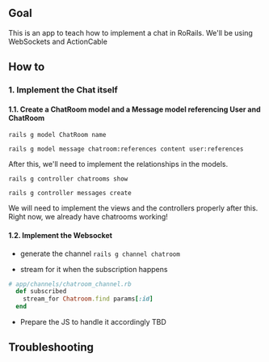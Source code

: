 ## Goal
This is an app to teach how to implement a chat in RoRails.
We'll be using WebSockets and ActionCable

## How to
### 1. Implement the Chat itself
#### 1.1. Create a ChatRoom model and a Message model referencing User and ChatRoom

`rails g model ChatRoom name`

`rails g model message chatroom:references content user:references`

After this, we'll need to implement the relationships in the models.

`rails g controller chatrooms show`

`rails g controller messages create`

We will need to implement the views and the controllers properly after this.
Right now, we already have chatrooms working!

#### 1.2. Implement the Websocket

* generate the channel
`rails g channel chatroom`

* stream for it when the subscription happens
```ruby
# app/channels/chatroom_channel.rb
  def subscribed
    stream_for Chatroom.find params[:id]
  end
```

* Prepare the JS to handle it accordingly
TBD

## Troubleshooting
